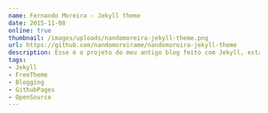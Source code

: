 ```yaml
---
name: Fernando Moreira - Jekyll theme
date: 2015-11-08
online: true
thumbnail: /images/uploads/nandomoreira-jekyll-theme.png
url: https://github.com/nandomoreirame/nandomoreira-jekyll-theme
description: Esse é o projeto do meu antigo blog feito com Jekyll, está totalmente open source e hospedado no Github pages.
tags:
- Jekyll
- FreeTheme
- Blogging
- GithubPages
- OpenSource
---
```


